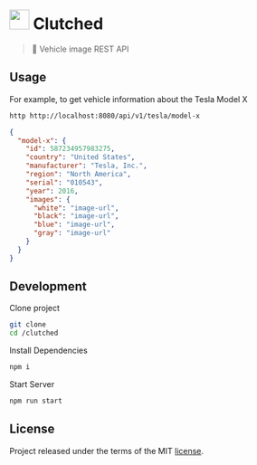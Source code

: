 <h1><img src="https://emojis.slackmojis.com/emojis/images/1621038999/39130/toyota-truck.gif?1621038999" width="35"/> Clutched</h1>

> 🚗 Vehicle image REST API

## Usage

For example, to get vehicle information about the Tesla Model X

```sh
http http://localhost:8080/api/v1/tesla/model-x
```

```json
{
  "model-x": {
    "id": 587234957983275,
    "country": "United States",
    "manufacturer": "Tesla, Inc.",
    "region": "North America",
    "serial": "010543",
    "year": 2016,
    "images": {
      "white": "image-url",
      "black": "image-url",
      "blue": "image-url",
      "gray": "image-url"
    }
  }
}
```

## Development

Clone project

```sh
git clone
cd /clutched
```

Install Dependencies

```sh
npm i
```

Start Server

```sh
npm run start
```

## License

Project released under the terms of the MIT [license](./LICENSE).
